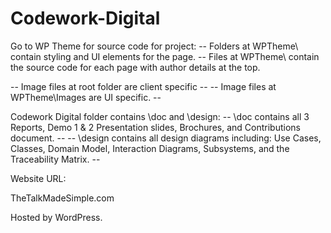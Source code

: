 # Codework-Digital

Go to WP Theme for source code for project:
-- Folders at WPTheme\ contain styling and UI elements for the page.
-- Files at WPTheme\ contain the source code for each page with author details at the top.

-- Image files at root folder are client specific --
-- Image files at WPTheme\Images are UI specific. --


Codework Digital folder contains \doc and \design:
-- \doc contains all 3 Reports, Demo 1 & 2 Presentation slides, Brochures, and Contributions document. --
-- \design contains all design diagrams including: Use Cases, Classes, Domain Model, Interaction Diagrams, Subsystems, and the Traceability Matrix. --


Website URL:

TheTalkMadeSimple.com

Hosted by WordPress.
